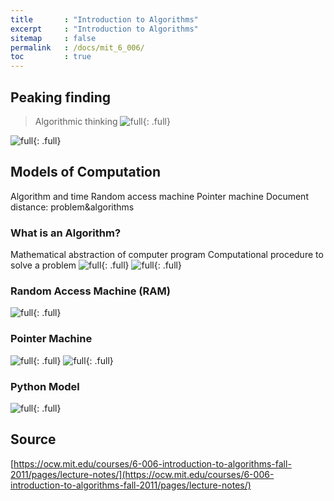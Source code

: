 ```yaml
---
title       : "Introduction to Algorithms"
excerpt     : "Introduction to Algorithms"
sitemap     : false
permalink   : /docs/mit_6_006/
toc         : true
---
```


## Peaking finding
> Algorithmic thinking
![full](https://hostux.social/system/media_attachments/files/109/775/233/804/339/508/original/a035f3503ea3c9e5.jpeg){: .full}

![full](https://hostux.social/system/media_attachments/files/109/775/268/334/417/521/original/c631a0561ab36053.jpeg){: .full}

## Models of Computation
Algorithm and time
Random access machine
Pointer machine
Document distance: problem&algorithms

### What is an Algorithm?
Mathematical abstraction of computer program
Computational procedure to solve a problem
![full](https://hostux.social/system/media_attachments/files/109/776/066/677/773/237/original/282f9545a47a4801.jpeg){: .full}
![full](https://hostux.social/system/media_attachments/files/109/776/066/677/773/237/original/282f9545a47a4801.jpeg){: .full}
### Random Access Machine (RAM)
![full](https://hostux.social/system/media_attachments/files/109/776/193/924/858/649/original/43ef961d1011e101.jpeg){: .full}
### Pointer Machine
![full](https://hostux.social/system/media_attachments/files/109/776/222/613/315/555/original/89c689046e46aba9.jpeg){: .full}
![full](https://hostux.social/system/media_attachments/files/109/776/222/815/867/276/original/6bc5b4394fa37e96.jpeg){: .full}
### Python Model
![full](https://hostux.social/system/media_attachments/files/109/776/668/525/856/051/original/faef5ef3df3f85b3.jpeg){: .full}


## Source
[https://ocw.mit.edu/courses/6-006-introduction-to-algorithms-fall-2011/pages/lecture-notes/](https://ocw.mit.edu/courses/6-006-introduction-to-algorithms-fall-2011/pages/lecture-notes/)